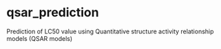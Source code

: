 # qsar_prediction
Prediction of LC50 value using Quantitative structure activity relationship models (QSAR models)

